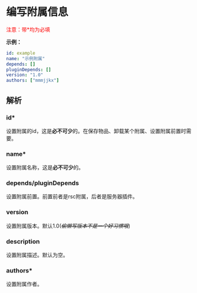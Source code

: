 # 编写附属信息

<mark style="color:red;background:transparent">注意：带*均为必填</mark>

**示例：**

```yaml
id: example
name: "示例附属"
depends: []
pluginDepends: []
version: "1.0"
authors: ["mmmjjkx"]
```

## 解析

### id*

设置附属的id，这是**必不可少**的。在保存物品、卸载某个附属、设置附属前置时需要。

### name*

设置附属名称，这是**必不可少**的。

### depends/pluginDepends

设置附属前置。前置前者是rsc附属，后者是服务器插件。

### version

设置附属版本。默认1.0(~~_偷懒写版本不是一个好习惯哦_~~)

### description

设置附属描述。默认为空。

### authors*

设置附属作者。
